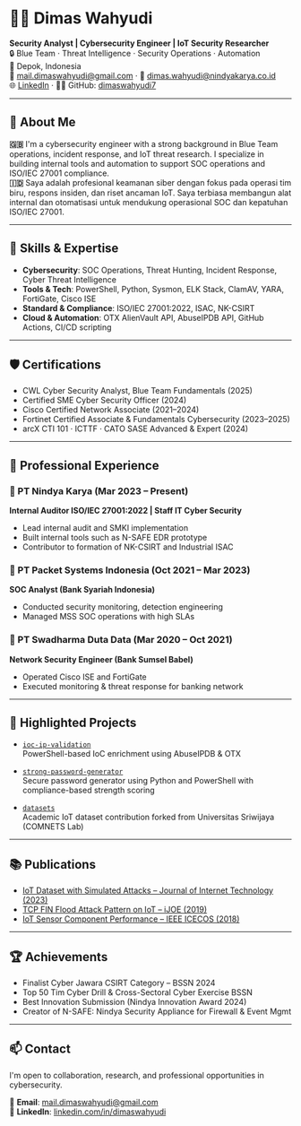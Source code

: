 # 👨‍💻 Dimas Wahyudi

**Security Analyst | Cybersecurity Engineer | IoT Security Researcher**  
🔒 Blue Team · Threat Intelligence · Security Operations · Automation  
📍 Depok, Indonesia  
📧 mail.dimaswahyudi@gmail.com · 📧 dimas.wahyudi@nindyakarya.co.id  
🌐 [LinkedIn](https://www.linkedin.com/in/dimaswahyudi/) · 🧑‍💻 GitHub: [dimaswahyudi7](https://github.com/dimaswahyudi7)

---

## 🧠 About Me
**🇬🇧** I'm a cybersecurity engineer with a strong background in Blue Team operations, incident response, and IoT threat research. I specialize in building internal tools and automation to support SOC operations and ISO/IEC 27001 compliance.  
**🇮🇩** Saya adalah profesional keamanan siber dengan fokus pada operasi tim biru, respons insiden, dan riset ancaman IoT. Saya terbiasa membangun alat internal dan otomatisasi untuk mendukung operasional SOC dan kepatuhan ISO/IEC 27001.

---

## 🔧 Skills & Expertise
- **Cybersecurity**: SOC Operations, Threat Hunting, Incident Response, Cyber Threat Intelligence
- **Tools & Tech**: PowerShell, Python, Sysmon, ELK Stack, ClamAV, YARA, FortiGate, Cisco ISE
- **Standard & Compliance**: ISO/IEC 27001:2022, ISAC, NK-CSIRT
- **Cloud & Automation**: OTX AlienVault API, AbuseIPDB API, GitHub Actions, CI/CD scripting

---

## 🛡️ Certifications
- CWL Cyber Security Analyst, Blue Team Fundamentals (2025)  
- Certified SME Cyber Security Officer (2024)  
- Cisco Certified Network Associate (2021–2024)  
- Fortinet Certified Associate & Fundamentals Cybersecurity (2023–2025)  
- arcX CTI 101 · ICTTF · CATO SASE Advanced & Expert (2024)

---

## 🏢 Professional Experience

### 🔹 PT Nindya Karya (Mar 2023 – Present)
**Internal Auditor ISO/IEC 27001:2022 | Staff IT Cyber Security**  
- Lead internal audit and SMKI implementation  
- Built internal tools such as N-SAFE EDR prototype  
- Contributor to formation of NK-CSIRT and Industrial ISAC

### 🔹 PT Packet Systems Indonesia (Oct 2021 – Mar 2023)
**SOC Analyst (Bank Syariah Indonesia)**  
- Conducted security monitoring, detection engineering  
- Managed MSS SOC operations with high SLAs

### 🔹 PT Swadharma Duta Data (Mar 2020 – Oct 2021)
**Network Security Engineer (Bank Sumsel Babel)**  
- Operated Cisco ISE and FortiGate  
- Executed monitoring & threat response for banking network

---

## 🚀 Highlighted Projects
- [`ioc-ip-validation`](https://github.com/dimaswahyudi7/ioc-ip-validation)  
  PowerShell-based IoC enrichment using AbuseIPDB & OTX

- [`strong-password-generator`](https://github.com/dimaswahyudi7/strong-password-generator)  
  Secure password generator using Python and PowerShell with compliance-based strength scoring

- [`datasets`](https://github.com/dimaswahyudi7/datasets)  
  Academic IoT dataset contribution forked from Universitas Sriwijaya (COMNETS Lab)

---

## 📚 Publications
- [IoT Dataset with Simulated Attacks – Journal of Internet Technology (2023)](https://jit.ndhu.edu.tw/article/view/2874)  
- [TCP FIN Flood Attack Pattern on IoT – iJOE (2019)](https://online-journals.org/index.php/i-joe/article/view/9848)  
- [IoT Sensor Component Performance – IEEE ICECOS (2018)](https://ieeexplore.ieee.org/abstract/document/8605265)

---

## 🏆 Achievements
- Finalist Cyber Jawara CSIRT Category – BSSN 2024  
- Top 50 Tim Cyber Drill & Cross-Sectoral Cyber Exercise BSSN  
- Best Innovation Submission (Nindya Innovation Award 2024)  
- Creator of N-SAFE: Nindya Security Appliance for Firewall & Event Mgmt

---

## 📫 Contact
I'm open to collaboration, research, and professional opportunities in cybersecurity.

📧 **Email**: mail.dimaswahyudi@gmail.com  
🔗 **LinkedIn**: [linkedin.com/in/dimaswahyudi](https://www.linkedin.com/in/dimaswahyudi/)
